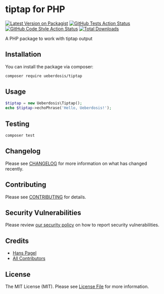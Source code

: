 # tiptap for PHP

[![Latest Version on Packagist](https://img.shields.io/packagist/v/ueberdosis/tiptap.svg?style=flat-square)](https://packagist.org/packages/ueberdosis/tiptap)
[![GitHub Tests Action Status](https://img.shields.io/github/workflow/status/ueberdosis/tiptap/run-tests?label=tests)](https://github.com/ueberdosis/tiptap/actions?query=workflow%3ATests+branch%3Amaster)
[![GitHub Code Style Action Status](https://img.shields.io/github/workflow/status/ueberdosis/tiptap/Check%20&%20fix%20styling?label=code%20style)](https://github.com/ueberdosis/tiptap/actions?query=workflow%3A"Check+%26+fix+styling"+branch%3Amaster)
[![Total Downloads](https://img.shields.io/packagist/dt/ueberdosis/tiptap.svg?style=flat-square)](https://packagist.org/packages/ueberdosis/tiptap)

A PHP package to work with tiptap output

## Installation

You can install the package via composer:

```bash
composer require ueberdosis/tiptap
```

## Usage

```php
$tiptap = new Ueberdosis\Tiptap();
echo $tiptap->echoPhrase('Hello, Ueberdosis!');
```

## Testing

```bash
composer test
```

## Changelog

Please see [CHANGELOG](CHANGELOG.md) for more information on what has changed recently.

## Contributing

Please see [CONTRIBUTING](.github/CONTRIBUTING.md) for details.

## Security Vulnerabilities

Please review [our security policy](../../security/policy) on how to report security vulnerabilities.

## Credits

- [Hans Pagel](https://github.com/hanspagel)
- [All Contributors](../../contributors)

## License

The MIT License (MIT). Please see [License File](LICENSE.md) for more information.
